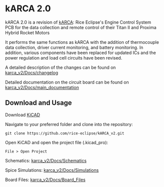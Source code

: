 # kARCA 2.0
kARCA 2.0 is a revision of [kARCA](https://github.com/rice-eclipse/karca):  Rice Eclipse's Engine Control System PCB for the data collection and remote control 
of their Titan II and Proxima Hybrid Rocket Motors

It performs the same functions as kARCA with the addition of thermocouple data collection, driver current monitoring, and battery monitoring.
In addition, various components have been replaced for updated ICs and the power regulation and load cell circuits have been revised.

A detailed description of the changes can be found on  [karca_v2/Docs/changelog](https://github.com/rice-eclipse/kARCA_v2/blob/main/karca_v2/Docs/kARCA_v2_Changelog.csv)

Detailed documentation on the circuit board can be found on [karca_v2/Docs/main_documentation]()

## Download and Usage
Download [KiCAD](https://www.kicad.org/download/)

Navigate to your preferred folder and clone into the repository:
```
git clone https://github.com/rice-eclipse/kARCA_v2.git
```
Open KiCAD and open the project file (.kicad_pro):
```
File > Open Project
```

Schematics: [karca_v2/Docs/Schematics](https://github.com/rice-eclipse/kARCA_v2/tree/main/karca_v2/Docs/Schematics)

Spice Simulations: [karca_v2/Docs/Simulations](https://github.com/rice-eclipse/kARCA_v2/tree/main/karca_v2/Docs/Simulations)

Board Files: [karca_v2/Docs/Board_Files](https://github.com/rice-eclipse/kARCA_v2/tree/main/karca_v2/Docs/Board_Files)


